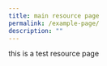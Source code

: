 ```yaml
---
title: main resource page
permalink: /example-page/
description: ""
---
```


this is a test resource page